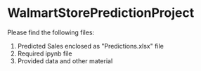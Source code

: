 # WalmartStorePredictionProject


Please find the following files:
1. Predicted Sales enclosed as "Predictions.xlsx" file
2. Required ipynb file
3. Provided data and other material
